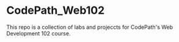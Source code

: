 # CodePath_Web102
This repo is a collection of labs and projeccts for CodePath's Web Development 102 course.